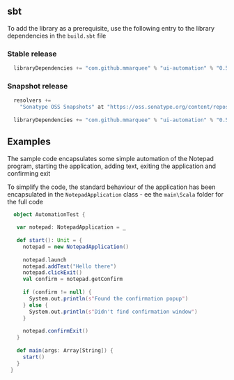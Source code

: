 ## sbt
To add the library as a prerequisite, use the following entry to the library dependencies in the `build.sbt` file

### Stable release
```scala
  libraryDependencies += "com.github.mmarquee" % "ui-automation" % "0.5.0"
```

### Snapshot release
```scala
  resolvers +=
    "Sonatype OSS Snapshots" at "https://oss.sonatype.org/content/repositories/snapshots"
  
  libraryDependencies += "com.github.mmarquee" % "ui-automation" % "0.5.2-SNAPSHOT"
```

## Examples

The sample code encapsulates some simple automation of the Notepad program, starting the application, adding text, exiting the application and confirming exit

To simplify the code, the standard behaviour of the application has been encapsulated in the `NotepadApplication` class - ee the `main\Scala` folder for the full code

```scala
  object AutomationTest {
 
   var notepad: NotepadApplication = _
 
   def start(): Unit = {
     notepad = new NotepadApplication()
 
     notepad.launch
     notepad.addText("Hello there")
     notepad.clickExit()
     val confirm = notepad.getConfirm
 
     if (confirm != null) {
       System.out.println(s"Found the confirmation popup")
     } else {
       System.out.println(s"Didn't find confirmation window")
     }
 
     notepad.confirmExit()
   }
 
   def main(args: Array[String]) {
     start()
   }
 }
```
